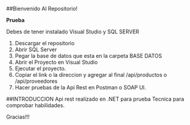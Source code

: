 ﻿
##Bienvenido Al Repositorio!

**Prueba**

Debes de tener instalado Visual Studio y SQL SERVER

1. Descargar el repositorio 
2. Abrir SQL Server 
3. Pegar la base de datos que esta en la carpeta BASE DATOS
4. Abrir el Proyecto en Visual Studio 
5. Ejecutar el proyecto.
6. Copiar el link o la direccion y agregar al final /api/productos o /api/proveedores
7. Hacer pruebas de la Api Rest en Postman o SOAP UI.

##INTRODUCCION
Api rest realizado en .NET para prueba Tecnica para comprobar habilidades.

Gracias!!!

